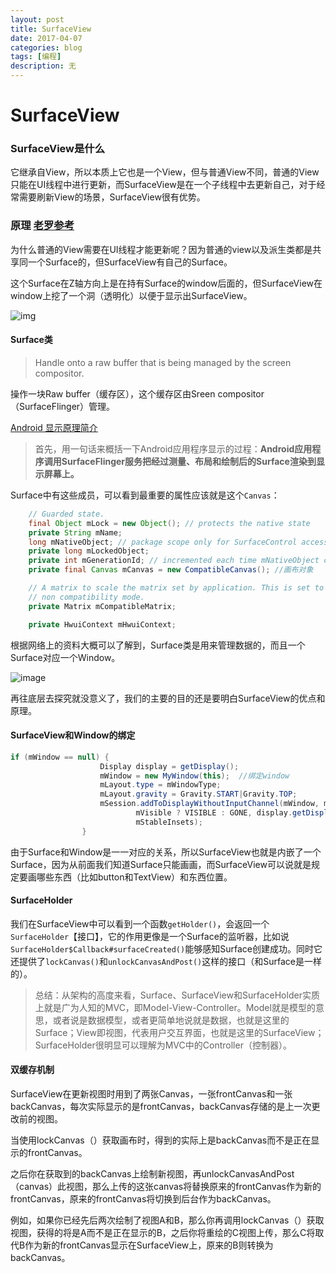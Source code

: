 ```yaml
---
layout: post
title: SurfaceView
date: 2017-04-07
categories: blog
tags: [编程]
description: 无
---
```


# SurfaceView

### SurfaceView是什么

它继承自View，所以本质上它也是一个View，但与普通View不同，普通的View只能在UI线程中进行更新，而SurfaceView是在一个子线程中去更新自己，对于经常需要刷新View的场景，SurfaceView很有优势。

### 原理     [老罗参考](http://blog.csdn.net/luoshengyang/article/details/8661317)

为什么普通的View需要在UI线程才能更新呢？因为普通的view以及派生类都是共享同一个Surface的，但SurfaceView有自己的Surface。

这个Surface在Z轴方向上是在持有Surface的window后面的，但SurfaceView在window上挖了一个洞（透明化）以便于显示出SurfaceView。

![img](http://img.my.csdn.net/uploads/201303/11/1363016714_1787.jpg)

#### Surface类

> Handle onto a raw buffer that is being managed by the screen compositor.

操作一块Raw buffer（缓存区），这个缓存区由Sreen compositor（SurfaceFlinger）管理。

[Android 显示原理简介](http://djt.qq.com/article/view/987)

> ​    首先，用一句话来概括一下Android应用程序显示的过程：**Android应用程序调用SurfaceFlinger服务把经过测量、布局和绘制后的Surface渲染到显示屏幕上。**

Surface中有这些成员，可以看到最重要的属性应该就是这个`Canvas`：

```java
    // Guarded state.
    final Object mLock = new Object(); // protects the native state
    private String mName;
    long mNativeObject; // package scope only for SurfaceControl access
    private long mLockedObject;
    private int mGenerationId; // incremented each time mNativeObject changes
    private final Canvas mCanvas = new CompatibleCanvas(); //画布对象

    // A matrix to scale the matrix set by application. This is set to null for
    // non compatibility mode.
    private Matrix mCompatibleMatrix;

    private HwuiContext mHwuiContext;
```

根据网络上的资料大概可以了解到，Surface类是用来管理数据的，而且一个Surface对应一个Window。

![image](http://wiki.jikexueyuan.com/project/deep-android-v1/images/chapter8/image009.png)

再往底层去探究就没意义了，我们的主要的目的还是要明白SurfaceView的优点和原理。

#### SurfaceView和Window的绑定

```java
if (mWindow == null) {
                    Display display = getDisplay();
                    mWindow = new MyWindow(this);  //绑定window
                    mLayout.type = mWindowType;
                    mLayout.gravity = Gravity.START|Gravity.TOP;
                    mSession.addToDisplayWithoutInputChannel(mWindow, mWindow.mSeq, mLayout,
                            mVisible ? VISIBLE : GONE, display.getDisplayId(), mContentInsets,
                            mStableInsets);
                }
```

由于Surface和Window是一一对应的关系，所以SurfaceView也就是内嵌了一个Surface，因为从前面我们知道Surface只能画画，而SurfaceView可以说就是规定要画哪些东西（比如button和TextView）和东西位置。

#### SurfaceHolder

我们在SurfaceView中可以看到一个函数`getHolder()`，会返回一个`SurfaceHolder`【接口】，它的作用更像是一个Surface的监听器，比如说`SurfaceHolder$Callback#surfaceCreated()`能够感知Surface创建成功。同时它还提供了`lockCanvas()`和`unlockCanvasAndPost()`这样的接口（和Surface是一样的）。

> 总结：从架构的高度来看，Surface、SurfaceView和SurfaceHolder实质上就是广为人知的MVC，即Model-View-Controller。Model就是模型的意思，或者说是数据模型，或者更简单地说就是数据，也就是这里的Surface；View即视图，代表用户交互界面，也就是这里的SurfaceView；SurfaceHolder很明显可以理解为MVC中的Controller（控制器）。

#### 双缓存机制

SurfaceView在更新视图时用到了两张Canvas，一张frontCanvas和一张backCanvas，每次实际显示的是frontCanvas，backCanvas存储的是上一次更改前的视图。

当使用lockCanvas（）获取画布时，得到的实际上是backCanvas而不是正在显示的frontCanvas。

之后你在获取到的backCanvas上绘制新视图，再unlockCanvasAndPost（canvas）此视图，那么上传的这张canvas将替换原来的frontCanvas作为新的frontCanvas，原来的frontCanvas将切换到后台作为backCanvas。

例如，如果你已经先后两次绘制了视图A和B，那么你再调用lockCanvas（）获取视图，获得的将是A而不是正在显示的B，之后你将重绘的C视图上传，那么C将取代B作为新的frontCanvas显示在SurfaceView上，原来的B则转换为backCanvas。